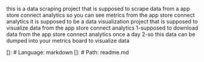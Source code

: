 this is a data scraping project that is supposed to scrape data from a app store connect analytics so you can see metrics from the app store connect analytics
it is supposed to be a data visualization project that is supposed to visualize data from the app store connect analytics
1-supposed to download data from the app store connect analytics once a day
2-so this data can be dumped into your metrics board to visualize data

[]: # Language: markdown
[]: # Path: readme.md